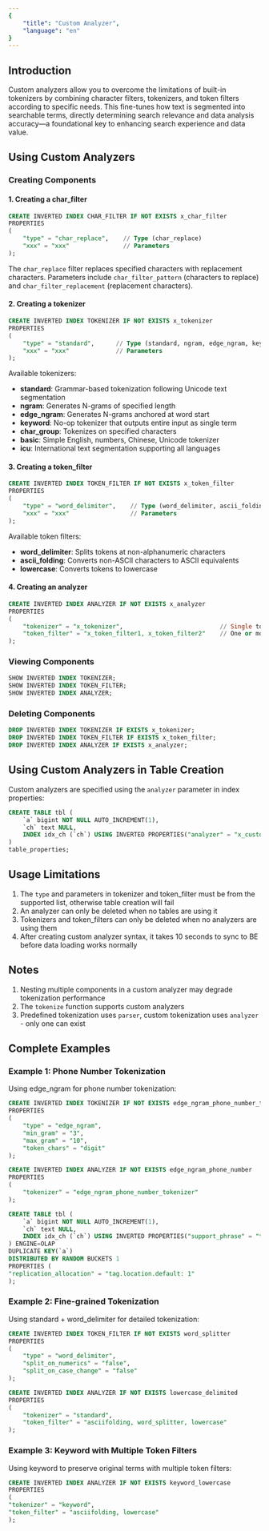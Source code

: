 ```yaml
---
{
    "title": "Custom Analyzer",
    "language": "en"
}
---
```


## Introduction

Custom analyzers allow you to overcome the limitations of built-in tokenizers by combining character filters, tokenizers, and token filters according to specific needs. This fine-tunes how text is segmented into searchable terms, directly determining search relevance and data analysis accuracy—a foundational key to enhancing search experience and data value.

## Using Custom Analyzers

### Creating Components

#### 1. Creating a char_filter

```sql
CREATE INVERTED INDEX CHAR_FILTER IF NOT EXISTS x_char_filter
PROPERTIES
(
    "type" = "char_replace",    // Type (char_replace)
    "xxx" = "xxx"               // Parameters
);
```

The `char_replace` filter replaces specified characters with replacement characters. Parameters include `char_filter_pattern` (characters to replace) and `char_filter_replacement` (replacement characters).

#### 2. Creating a tokenizer

```sql
CREATE INVERTED INDEX TOKENIZER IF NOT EXISTS x_tokenizer
PROPERTIES
(
    "type" = "standard",      // Type (standard, ngram, edge_ngram, keyword, basic, icu)
    "xxx" = "xxx"             // Parameters
);
```

Available tokenizers:
- **standard**: Grammar-based tokenization following Unicode text segmentation
- **ngram**: Generates N-grams of specified length
- **edge_ngram**: Generates N-grams anchored at word start
- **keyword**: No-op tokenizer that outputs entire input as single term
- **char_group**: Tokenizes on specified characters
- **basic**: Simple English, numbers, Chinese, Unicode tokenizer
- **icu**: International text segmentation supporting all languages

#### 3. Creating a token_filter

```sql
CREATE INVERTED INDEX TOKEN_FILTER IF NOT EXISTS x_token_filter
PROPERTIES
(
    "type" = "word_delimiter",    // Type (word_delimiter, ascii_folding, lowercase)
    "xxx" = "xxx"                 // Parameters
);
```

Available token filters:
- **word_delimiter**: Splits tokens at non-alphanumeric characters
- **ascii_folding**: Converts non-ASCII characters to ASCII equivalents
- **lowercase**: Converts tokens to lowercase

#### 4. Creating an analyzer

```sql
CREATE INVERTED INDEX ANALYZER IF NOT EXISTS x_analyzer
PROPERTIES
(
    "tokenizer" = "x_tokenizer",                           // Single tokenizer
    "token_filter" = "x_token_filter1, x_token_filter2"    // One or more token_filters, executed in order
);
```

### Viewing Components

```sql
SHOW INVERTED INDEX TOKENIZER;
SHOW INVERTED INDEX TOKEN_FILTER;
SHOW INVERTED INDEX ANALYZER;
```

### Deleting Components

```sql
DROP INVERTED INDEX TOKENIZER IF EXISTS x_tokenizer;
DROP INVERTED INDEX TOKEN_FILTER IF EXISTS x_token_filter;
DROP INVERTED INDEX ANALYZER IF EXISTS x_analyzer;
```

## Using Custom Analyzers in Table Creation

Custom analyzers are specified using the `analyzer` parameter in index properties:

```sql
CREATE TABLE tbl (
    `a` bigint NOT NULL AUTO_INCREMENT(1),
    `ch` text NULL,
    INDEX idx_ch (`ch`) USING INVERTED PROPERTIES("analyzer" = "x_custom_analyzer", "support_phrase" = "true")
)
table_properties;
```

## Usage Limitations

1. The `type` and parameters in tokenizer and token_filter must be from the supported list, otherwise table creation will fail
2. An analyzer can only be deleted when no tables are using it
3. Tokenizers and token_filters can only be deleted when no analyzers are using them
4. After creating custom analyzer syntax, it takes 10 seconds to sync to BE before data loading works normally

## Notes

1. Nesting multiple components in a custom analyzer may degrade tokenization performance
2. The `tokenize` function supports custom analyzers
3. Predefined tokenization uses `parser`, custom tokenization uses `analyzer` - only one can exist

## Complete Examples

### Example 1: Phone Number Tokenization

Using edge_ngram for phone number tokenization:

```sql
CREATE INVERTED INDEX TOKENIZER IF NOT EXISTS edge_ngram_phone_number_tokenizer
PROPERTIES
(
    "type" = "edge_ngram",
    "min_gram" = "3",
    "max_gram" = "10",
    "token_chars" = "digit"
);

CREATE INVERTED INDEX ANALYZER IF NOT EXISTS edge_ngram_phone_number
PROPERTIES
(
    "tokenizer" = "edge_ngram_phone_number_tokenizer"
);

CREATE TABLE tbl (
    `a` bigint NOT NULL AUTO_INCREMENT(1),
    `ch` text NULL,
    INDEX idx_ch (`ch`) USING INVERTED PROPERTIES("support_phrase" = "true", "analyzer" = "edge_ngram_phone_number")
) ENGINE=OLAP
DUPLICATE KEY(`a`)
DISTRIBUTED BY RANDOM BUCKETS 1
PROPERTIES (
"replication_allocation" = "tag.location.default: 1"
);
```

### Example 2: Fine-grained Tokenization

Using standard + word_delimiter for detailed tokenization:

```sql
CREATE INVERTED INDEX TOKEN_FILTER IF NOT EXISTS word_splitter
PROPERTIES
(
    "type" = "word_delimiter",
    "split_on_numerics" = "false",
    "split_on_case_change" = "false"
);

CREATE INVERTED INDEX ANALYZER IF NOT EXISTS lowercase_delimited
PROPERTIES
(
    "tokenizer" = "standard",
    "token_filter" = "asciifolding, word_splitter, lowercase"
);
```

### Example 3: Keyword with Multiple Token Filters

Using keyword to preserve original terms with multiple token filters:

```sql
CREATE INVERTED INDEX ANALYZER IF NOT EXISTS keyword_lowercase
PROPERTIES
(
"tokenizer" = "keyword",
"token_filter" = "asciifolding, lowercase"
);
```

